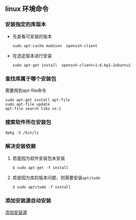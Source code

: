 ## linux 环境命令

### 安装指定的库版本

  * 先查看可安装的版本

    ```
    sudo apt-cache madison  openssh-client
    ```

  * 在选定版本进行安装

    ```
    sudo apt-get install  openssh-client=1:6.6p1-2ubuntu1
    ```
### 查找库属于哪个安装包
 需要用到apt-file命令

  ```
  sudo apt-get install apt-file
  sudo apt-file update
  apt-file search libz.so.1
  ```
### 搜索软件所在安装包
 ```
 dpkg -S /bin/ls
 ```

### 解决安装依赖

1. 若是因为软件安装包未安装
    ```
    $ sudo apt-get -f install
    ```
2. 若是因为库的版本问题，则需要安装`aptitude`
    ```
    $ sudo aptitude -f install
    ```

### 添加安装源自动安装

[添加安装源](./添加源.md#添加安装源)